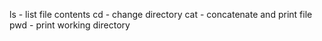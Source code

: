 ls - list file contents
cd - change directory
cat - concatenate and print file
pwd - print working directory
